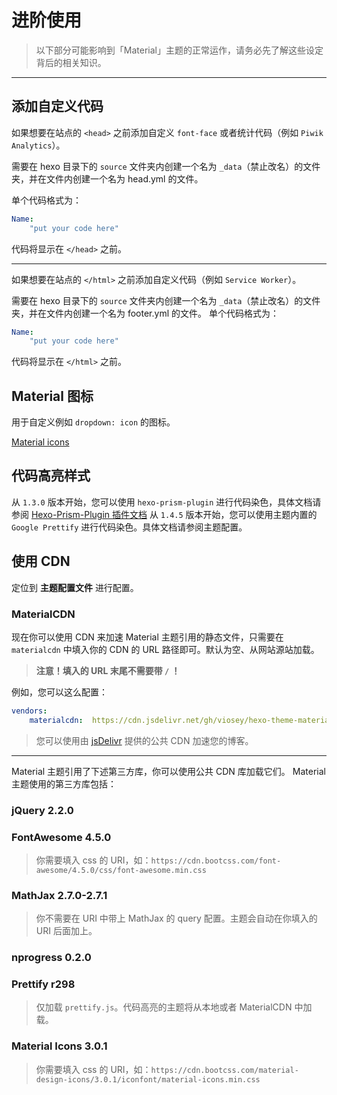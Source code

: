 # 进阶使用

> 以下部分可能影响到「Material」主题的正常运作，请务必先了解这些设定背后的相关知识。

-----

## 添加自定义代码

如果想要在站点的 `<head>` 之前添加自定义 `font-face` 或者统计代码（例如 `Piwik Analytics`）。

需要在 hexo 目录下的 `source` 文件夹内创建一个名为 `_data`（禁止改名）的文件夹，并在文件内创建一个名为 head.yml 的文件。

单个代码格式为：

```yml
Name:
	"put your code here"
```

代码将显示在 `</head>` 之前。

---

如果想要在站点的 `</html>` 之前添加自定义代码（例如 `Service Worker`）。

需要在 hexo 目录下的 `source` 文件夹内创建一个名为 `_data`（禁止改名）的文件夹，并在文件内创建一个名为 footer.yml 的文件。
单个代码格式为：

```yml
Name:
	"put your code here"
```

代码将显示在 `</html>` 之前。

## Material 图标

用于自定义例如 `dropdown: icon` 的图标。

[Material icons](https://material.io/icons/)

## 代码高亮样式

从 `1.3.0` 版本开始，您可以使用 `hexo-prism-plugin` 进行代码染色，具体文档请参阅 [Hexo-Prism-Plugin 插件文档](https://github.com/ele828/hexo-prism-plugin)
从 `1.4.5` 版本开始，您可以使用主题内置的 `Google Prettify` 进行代码染色。具体文档请参阅主题配置。

## 使用 CDN

定位到 **主题配置文件** 进行配置。

### MaterialCDN

现在你可以使用 CDN 来加速 Material 主题引用的静态文件，只需要在 `materialcdn` 中填入你的 CDN 的 URL 路径即可。默认为空、从网站源站加载。

> **注意！填入的 URL 末尾不需要带 `/` ！**

例如，您可以这么配置：

```yaml
vendors:
    materialcdn:  https://cdn.jsdelivr.net/gh/viosey/hexo-theme-material@latest/source
```

> 您可以使用由 [jsDelivr](https://www.jsdelivr.com) 提供的公共 CDN 加速您的博客。

------

Material 主题引用了下述第三方库，你可以使用公共 CDN 库加载它们。
Material 主题使用的第三方库包括：

###  jQuery 2.2.0
### FontAwesome 4.5.0

> 你需要填入 css 的 URI，如：`https://cdn.bootcss.com/font-awesome/4.5.0/css/font-awesome.min.css`

### MathJax 2.7.0-2.7.1

> 你不需要在 URI 中带上 MathJax 的 query 配置。主题会自动在你填入的 URI 后面加上。

### nprogress 0.2.0
### Prettify r298

> 仅加载 `prettify.js`。代码高亮的主题将从本地或者 MaterialCDN 中加载。

### Material Icons 3.0.1

> 你需要填入 css 的 URI，如：`https://cdn.bootcss.com/material-design-icons/3.0.1/iconfont/material-icons.min.css`

